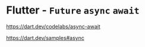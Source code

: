 # Flutter - `Future` `async` `await`

<https://dart.dev/codelabs/async-await>

<https://dart.dev/samples#async>
